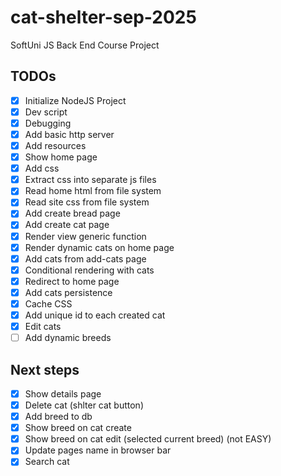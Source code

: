# cat-shelter-sep-2025

SoftUni JS Back End Course Project

## TODOs

- [x] Initialize NodeJS Project
- [x] Dev script
- [x] Debugging
- [x] Add basic http server
- [x] Add resources
- [x] Show home page
- [x] Add css
- [x] Extract css into separate js files
- [x] Read home html from file system
- [x] Read site css from file system
- [x] Add create bread page
- [x] Add create cat page
- [x] Render view generic function
- [x] Render dynamic cats on home page
- [x] Add cats from add-cats page
- [x] Conditional rendering with cats
- [x] Redirect to home page
- [x] Add cats persistence
- [x] Cache CSS
- [x] Add unique id to each created cat
- [x] Edit cats
- [ ] Add dynamic breeds

## Next steps

- [x] Show details page
- [x] Delete cat (shlter cat button)
- [x] Add breed to db
- [x] Show breed on cat create
- [x] Show breed on cat edit (selected current breed) (not EASY)
- [x] Update pages name in browser bar
- [x] Search cat
